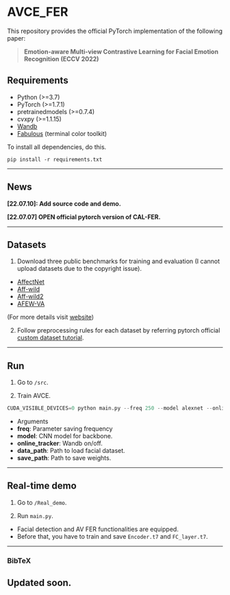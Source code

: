 # AVCE_FER
This repository provides the official PyTorch implementation of the following paper:

> **Emotion-aware Multi-view Contrastive Learning for Facial Emotion Recognition (ECCV 2022)**<br>


## Requirements

- Python (>=3.7)
- PyTorch (>=1.7.1)
- pretrainedmodels (>=0.7.4)
- cvxpy (>=1.1.15)
- [Wandb](https://wandb.ai/)
- [Fabulous](https://github.com/jart/fabulous) (terminal color toolkit)

To install all dependencies, do this.

```
pip install -r requirements.txt
```

-------

## News

__[22.07.10]: Add source code and demo.__

__[22.07.07] OPEN official pytorch version of CAL-FER.__

-------

## Datasets

1. Download three public benchmarks for training and evaluation (I cannot upload datasets due to the copyright issue).

  - [AffectNet](http://mohammadmahoor.com/affectnet/)
  - [Aff-wild](https://ibug.doc.ic.ac.uk/resources/first-affect-wild-challenge/) 
  - [Aff-wild2](https://ibug.doc.ic.ac.uk/resources/aff-wild2/)
  - [AFEW-VA](https://ibug.doc.ic.ac.uk/resources/afew-va-database/)
 
 (For more details visit [website](https://ibug.doc.ic.ac.uk/))

2. Follow preprocessing rules for each dataset by referring pytorch official [custom dataset tutorial](https://pytorch.org/tutorials/beginner/data_loading_tutorial.html).

-------

## Run

1. Go to `/src`.

2. Train AVCE.

```python
CUDA_VISIBLE_DEVICES=0 python main.py --freq 250 --model alexnet --online_tracker 1 --data_path <data_path> --save_path <save_path>
```

- Arguments
 - __freq__: Parameter saving frequency
 - __model__: CNN model for backbone.
 - __online_tracker__: Wandb on/off.
 - __data_path__: Path to load facial dataset.
 - __save_path__: Path to save weights.
 
 -------

## Real-time demo

1. Go to `/Real_demo`.

2. Run `main.py`.

  - Facial detection and AV FER functionalities are equipped.
  - Before that, you have to train and save `Encoder.t7` and `FC_layer.t7`.

---
### BibTeX

Updated soon.
-------
